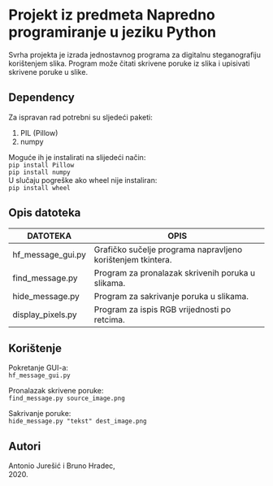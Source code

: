 # Projekt iz predmeta Napredno programiranje u jeziku Python

Svrha projekta je izrada jednostavnog programa za digitalnu 
steganografiju korištenjem slika. Program može čitati skrivene
poruke iz slika i upisivati skrivene poruke u slike.

## Dependency

Za ispravan rad potrebni su sljedeći paketi:  
<ol>
    <li>PIL (Pillow)</li>
    <li>numpy</li>
</ol>  

Moguće ih je instalirati na slijedeći način:  
```pip install Pillow```  
```pip install numpy```  
U slučaju pogreške ako wheel nije instaliran:    
```pip install wheel```  

## Opis datoteka

| DATOTEKA            | OPIS                                                        |
|---------------------|-------------------------------------------------------------|
| hf_message_gui.py   | Grafičko sučelje programa napravljeno korištenjem tkintera. |
| find_message.py     | Program za pronalazak skrivenih poruka u slikama.           |
| hide_message.py     | Program za sakrivanje poruka u slikama.                     |
| display_pixels.py   | Program za ispis RGB vrijednosti po retcima.                |

## Korištenje

Pokretanje GUI-a:  
```hf_message_gui.py```  

Pronalazak skrivene poruke:  
```find_message.py source_image.png```  

Sakrivanje poruke:  
```hide_message.py "tekst" dest_image.png```  

## Autori

Antonio Jurešić i Bruno Hradec,  
2020.